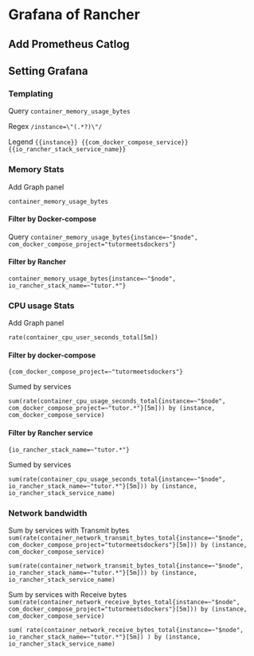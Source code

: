 # Grafana of Rancher

## Add Prometheus Catlog



## Setting Grafana

### Templating

Query `container_memory_usage_bytes`

Regex `/instance=\"(.*?)\"/`

Legend `{{instance}} {{com_docker_compose_service}}` `{{io_rancher_stack_service_name}}`

### Memory Stats

Add Graph panel

`container_memory_usage_bytes`

#### Filter by Docker-compose

Query `container_memory_usage_bytes{instance=~"$node", com_docker_compose_project="tutormeetsdockers"}`

#### Filter by Rancher

`container_memory_usage_bytes{instance=~"$node", io_rancher_stack_name=~"tutor.*"}`



### CPU usage Stats

Add Graph panel 

`rate(container_cpu_user_seconds_total[5m])`

#### Filter by docker-compose

`{com_docker_compose_project=~"tutormeetsdockers"}`

Sumed by services

`sum(rate(container_cpu_usage_seconds_total{instance=~"$node", com_docker_compose_project=~"tutor.*"}[5m])) by (instance, com_docker_compose_service)`

#### Filter by Rancher service

`{io_rancher_stack_name=~"tutor.*"}`

Sumed by services

`sum(rate(container_cpu_usage_seconds_total{instance=~"$node", io_rancher_stack_name=~"tutor.*"}[5m])) by (instance, io_rancher_stack_service_name)`



### Network bandwidth

Sum by services with Transmit bytes `sum(rate(container_network_transmit_bytes_total{instance=~"$node", com_docker_compose_project="tutormeetsdockers"}[5m])) by (instance, com_docker_compose_service)`

`sum(rate(container_network_transmit_bytes_total{instance=~"$node", io_rancher_stack_name=~"tutor.*"}[5m])) by (instance, io_rancher_stack_service_name)`



Sum by services with Receive bytes `sum(rate(container_network_receive_bytes_total{instance=~"$node", com_docker_compose_project="tutormeetsdockers"}[5m])) by (instance, com_docker_compose_service)`

`sum( rate(container_network_receive_bytes_total{instance=~"$node", io_rancher_stack_name=~"tutor.*"}[5m]) ) by (instance, io_rancher_stack_service_name)`